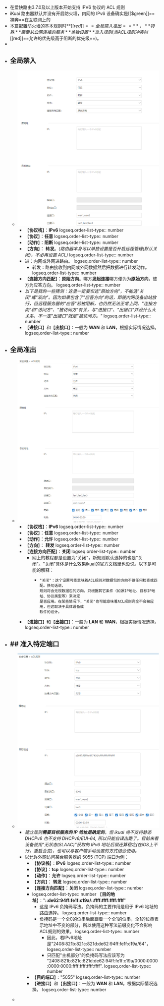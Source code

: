 - 在爱快路由3.7.0及以上版本开始支持 IPV6 协议的 ACL 规则
- iKuai 路由器默认并没有开启防火墙，内网的 IPv6 设备确实是[[$green]]==裸奔==在互联网上的
- 本篇配置防火墙的基本规则时**[[$red]]==全局禁入准出==**，**特殊**需要从公网连接的服务**单独设置**准入规则(当ACL规则冲突时[[$red]]==允许的优先级高于阻断的优先级==)。
-
- ## 全局禁入
	- ![image.png](../assets/image_1693376446109_0.png)
		- 【**协议栈**】：**IPv6**
		  logseq.order-list-type:: number
		- 【**协议**】：**任意**
		  logseq.order-list-type:: number
		- 【**动作**】：**阻断**
		  logseq.order-list-type:: number
		- 【**方向**】： **转发**。*(路由器本身可以单独设置是否开启远程管理(默认关闭)，不必再设置 ACL)*
		  logseq.order-list-type:: number
		- 进：内网或外网进路由。
		  logseq.order-list-type:: number
			- 转发：路由接收到内网或外网数据然后把数据进行转发动作。
			  logseq.order-list-type:: number
		- 【**连接方向匹配**】：**原始方向**。哪方**发起连接**哪方便为为**原始方向**，彼方为应答方向。
		  logseq.order-list-type:: number
		- *以下是我的一些猜测：这里一定要仅选"原始方向"，不能选"关闭"或"双向"。因为如果包含了"应答方向"的话，即使内网设备出站放行，但远程服务器的"应答"若被阻断，也仍然无法正常上网。"连接方向"和"访问方"、"被访问方"有关，与"进接口"、"出接口"并没什么大关系，不一定"出接口"就是"被访问方。"*
		  logseq.order-list-type:: number
		- 【**进接口**】和【**出接口**】：一般为 **WAN** 和 **LAN**，根据实际情况选择。
		  logseq.order-list-type:: number
- ## 全局准出
	- ![image.png](../assets/image_1693376515287_0.png)
		- 【**协议栈**】：**IPv6**
		  logseq.order-list-type:: number
		- 【**协议**】：**任意**
		  logseq.order-list-type:: number
		- 【**动作**】：**允许**
		  logseq.order-list-type:: number
		- 【**方向**】： **转发**
		  logseq.order-list-type:: number
		- 【**连接方向匹配**】：**关闭**
		  logseq.order-list-type:: number
			- 网上的教程都是设置为"关闭"，新规则默认选择的也是"关闭"。"关闭"具体是什么效果ikuai的官方文档里也没说。以下是可能的解释：
				- ```
				  "关闭"：这个设置可能意味着ACL规则对数据包的方向不做任何检查或匹配。换句话说，
				  规则将会无视数据包的方向，只根据其它条件（如源IP地址、目标IP地址、协议类型等）来决定
				  是否应用。在某些情况下，"关闭"也可能意味着ACL规则完全不会被应用，但这取决于具体设备或
				  软件的设计。
				  ```
		- 【**进接口**】和【**出接口**】：一般为 **LAN** 和 **WAN**，根据实际情况选择。
		  logseq.order-list-type:: number
- ## ## 准入特定端口
	- ![image.png](../assets/image_1693376961919_0.png)
		- *建立规则**需要目标服务的 IP 地址是确定的**，但 ikuai 尚不支持静态 DHCPv6 也不支持 DHCPv6/EUI-64, 所以只能自谋出路了。目前来看设备使用"无状态(SLAAC)"获取的 IPv6 地址后缀还算稳定(在iOS上不行，重启会变)，也可以与客户端手动设置的方式结合使用。*
		- 以允许外网访问某台服务器的 5055 (TCP) 端口为例：
			- 【**协议栈**】：**IPv6**
			  logseq.order-list-type:: number
			- 【**协议**】：**tcp**
			  logseq.order-list-type:: number
			- 【**动作**】：**允许**
			  logseq.order-list-type:: number
			- 【**方向**】： **转发**
			  logseq.order-list-type:: number
			- 【**连接方向匹配**】：**关闭**
			  logseq.order-list-type:: number
			- logseq.order-list-type:: number
			  【**目的地址**】："**::de62:94ff:fe1f:c19a/::ffff:ffff:ffff:ffff**"
				- 这是 IPv6 负掩码写法。负掩码的主要作用是用于 IPv6 地址的路由选择。
				  logseq.order-list-type:: number
				- 负掩码是一个全0的位串后面跟着一个全1的位串，全1的位串表示地址中不变的部分，所以使用这种写法前缀变化不会影响ACL规则的效果。
				  logseq.order-list-type:: number
					- 因此，若IPv6地址是"2408:821b:821c:821d:de62:94ff:fe1f:c19a/64"，
					  logseq.order-list-type:: number
					- 只匹配"主机部分"的负掩码写法应该写为 "2408:821b:821c:821d:de62:94ff:fe1f:c19a/0000:0000:0000:0000:ffff:ffff:ffff:ffff".
					  logseq.order-list-type:: number
			- 【**目的端口**】："5055"
			  logseq.order-list-type:: number
			- 【**进接口**】和【**出接口**】：一般为 **WAN** 和 **LAN**，根据实际情况选择。
			  logseq.order-list-type:: number
	- >